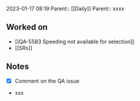 2023-01-17 08:19
Parent:: [[Daily]] 
Parent:: xxxx

## Worked on

- [[QA-5583 Speeding not available for selection]]
- [[SRs]]

## Notes

- [x] Comment on the QA issue
- xxx




